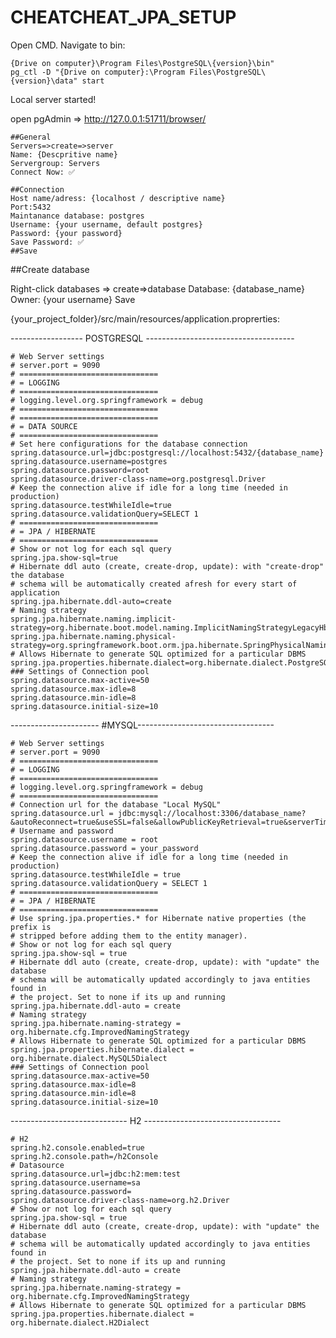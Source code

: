 # CHEATCHEAT_JPA_SETUP



Open CMD. Navigate to bin:

	{Drive on computer}\Program Files\PostgreSQL\{version}\bin"
	pg_ctl -D "{Drive on computer}:\Program Files\PostgreSQL\{version}\data" start
	
Local server started!


open pgAdmin => http://127.0.0.1:51711/browser/

	##General
	Servers=>create=>server
	Name: {Descpritive name}
	Servergroup: Servers
	Connect Now: ✅

	##Connection
	Host name/adress: {localhost / descriptive name}
	Port:5432
	Maintanance database: postgres
	Username: {your username, default postgres}
	Password: {your password}
	Save Password: ✅
	##Save

##Create database

  Right-click databases => create=>database
	Database: {database_name}
	Owner: {your username}
	Save


{your_project_folder}/src/main/resources/application.proprerties:

------------------ POSTGRESQL -------------------------------------


	# Web Server settings
	# server.port = 9090
	# ===============================
	# = LOGGING
	# ===============================
	# logging.level.org.springframework = debug
	# ===============================
	# ===============================
	# = DATA SOURCE
	# ===============================
	# Set here configurations for the database connection
	spring.datasource.url=jdbc:postgresql://localhost:5432/{database_name}
	spring.datasource.username=postgres
	spring.datasource.password=root
	spring.datasource.driver-class-name=org.postgresql.Driver
	# Keep the connection alive if idle for a long time (needed in production)
	spring.datasource.testWhileIdle=true
	spring.datasource.validationQuery=SELECT 1
	# ===============================
	# = JPA / HIBERNATE
	# ===============================
	# Show or not log for each sql query
	spring.jpa.show-sql=true
	# Hibernate ddl auto (create, create-drop, update): with "create-drop" the database
	# schema will be automatically created afresh for every start of application
	spring.jpa.hibernate.ddl-auto=create
	# Naming strategy
	spring.jpa.hibernate.naming.implicit-strategy=org.hibernate.boot.model.naming.ImplicitNamingStrategyLegacyHbmImpl
	spring.jpa.hibernate.naming.physical-strategy=org.springframework.boot.orm.jpa.hibernate.SpringPhysicalNamingStrategy
	# Allows Hibernate to generate SQL optimized for a particular DBMS
	spring.jpa.properties.hibernate.dialect=org.hibernate.dialect.PostgreSQLDialect
	### Settings of Connection pool
	spring.datasource.max-active=50
	spring.datasource.max-idle=8
	spring.datasource.min-idle=8
	spring.datasource.initial-size=10





---------------------- #MYSQL----------------------------------

	# Web Server settings
	# server.port = 9090
	# ===============================
	# = LOGGING
	# ===============================
	# logging.level.org.springframework = debug
	# ===============================
	# Connection url for the database "Local MySQL"
	spring.datasource.url = jdbc:mysql://localhost:3306/database_name?&autoReconnect=true&useSSL=false&allowPublicKeyRetrieval=true&serverTimezone=UTC
	# Username and password
	spring.datasource.username = root
	spring.datasource.password = your_password
	# Keep the connection alive if idle for a long time (needed in production)
	spring.datasource.testWhileIdle = true
	spring.datasource.validationQuery = SELECT 1
	# ===============================
	# = JPA / HIBERNATE
	# ===============================
	# Use spring.jpa.properties.* for Hibernate native properties (the prefix is
	# stripped before adding them to the entity manager).
	# Show or not log for each sql query
	spring.jpa.show-sql = true
	# Hibernate ddl auto (create, create-drop, update): with "update" the database
	# schema will be automatically updated accordingly to java entities found in
	# the project. Set to none if its up and running
	spring.jpa.hibernate.ddl-auto = create
	# Naming strategy
	spring.jpa.hibernate.naming-strategy = org.hibernate.cfg.ImprovedNamingStrategy
	# Allows Hibernate to generate SQL optimized for a particular DBMS
	spring.jpa.properties.hibernate.dialect = org.hibernate.dialect.MySQL5Dialect
	### Settings of Connection pool
	spring.datasource.max-active=50
	spring.datasource.max-idle=8
	spring.datasource.min-idle=8
	spring.datasource.initial-size=10



----------------------------- H2 ----------------------------------

	# H2
	spring.h2.console.enabled=true
	spring.h2.console.path=/h2Console
	# Datasource
	spring.datasource.url=jdbc:h2:mem:test
	spring.datasource.username=sa
	spring.datasource.password=
	spring.datasource.driver-class-name=org.h2.Driver
	# Show or not log for each sql query
	spring.jpa.show-sql = true
	# Hibernate ddl auto (create, create-drop, update): with "update" the database
	# schema will be automatically updated accordingly to java entities found in
	# the project. Set to none if its up and running
	spring.jpa.hibernate.ddl-auto = create
	# Naming strategy
	spring.jpa.hibernate.naming-strategy = org.hibernate.cfg.ImprovedNamingStrategy
	# Allows Hibernate to generate SQL optimized for a particular DBMS
	spring.jpa.properties.hibernate.dialect = org.hibernate.dialect.H2Dialect

